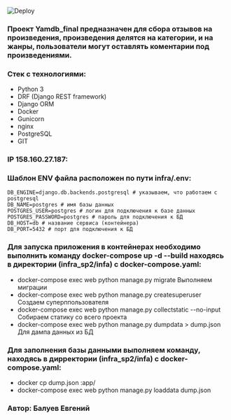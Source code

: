 ![Deploy](https://github.com/Spechaly/yamdb_final/actions/.github/workflows/yamdb_workfolow.yml/badge.svg)

### Проект Yamdb_final предназначен для сбора отзывов на произведения, произведения делятся на категории, и на жанры, пользователи могут оставлять коментарии под произведениями.


### Стек с технологиями:
- Python 3
- DRF (Django REST framework)
- Django ORM
- Docker
- Gunicorn
- nginx
- PostgreSQL
- GIT

### IP 158.160.27.187:

### Шаблон ENV файла расположен по пути infra/.env:
```
DB_ENGINE=django.db.backends.postgresql # указываем, что работаем с postgresql 
DB_NAME=postgres # имя базы данных
POSTGRES_USER=postgres # логин для подключения к базе данных
POSTGRES_PASSWORD=postgres # пароль для подключения к БД
DB_HOST=db # название сервиса (контейнера)
DB_PORT=5432 # порт для подключения к БД
```
### Для запуска приложения в контейнерах необходимо выполнить команду docker-compose up -d --build находясь в директории (infra_sp2/infa) с docker-compose.yaml: 
- docker-compose exec web python manage.py migrate    Выполняем миграции 
- docker-compose exec web python manage.py createsuperuser    Создаем суперппользователя 
- docker-compose exec web python manage.py collectstatic --no-input    Собираем статику со всего проекта 
- docker-compose exec web python manage.py dumpdata > dump.json    Для дампа данных из БД 

### Для заполнения базы данными выполняем команду, находясь в дирректории (infra_sp2/infa) с docker-compose.yaml: 
- docker cp dump.json <id>:app/ 
- docker-compose exec web python manage.py loaddata dump.json 

### Автор: Балуев Евгений
